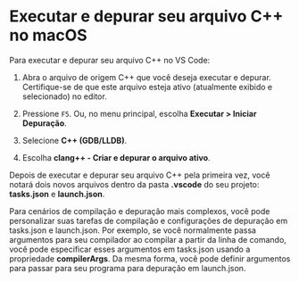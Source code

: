 <h1 data-loc-id="walkthrough.mac.title.run.and.debug.your.file">Executar e depurar seu arquivo C++ no macOS</h1>
<p data-loc-id="walkthrough.mac.run.and.debug.your.file">Para executar e depurar seu arquivo C++ no VS Code:</p>
<ol>
<li><p data-loc-id="walkthrough.mac.instructions1">Abra o arquivo de origem C++ que você deseja executar e depurar. Certifique-se de que este arquivo esteja ativo (atualmente exibido e selecionado) no editor.</p>
</li>
<li><p data-loc-id="walkthrough.mac.press.f5">Pressione <code>F5</code>. Ou, no menu principal, escolha <strong><span data-loc-id="walkthrough.mac.run" data-loc-hint="Refers to Run command on main menu">Executar</span> &gt; <span data-loc-id="walkthrough.mac.start.debugging" data-loc-hint="Refers to Start Debugging command under Run menu on main menu">Iniciar Depuração</span></strong>.</p>
</li>
<li><p data-loc-id="walkthrough.mac.select.compiler">Selecione <strong>C++ (GDB/LLDB)</strong>.</p>
</li>
<li><p data-loc-id="walkthrough.mac.choose.build.active.file">Escolha <strong>clang++ - <span data-loc-id="walkthrough.mac.build.and.debug.active.file" data-loc-hint="Should be the same as translation for build.and.debug.active.file in extension.ts">Criar e depurar o arquivo ativo</span></strong>.</p>
</li>
</ol>
<p data-loc-id="walkthrough.mac.after.running">Depois de executar e depurar seu arquivo C++ pela primeira vez, você notará dois novos arquivos dentro da pasta <strong>.vscode</strong> do seu projeto: <strong>tasks.json</strong> e <strong>launch.json</strong>.</p>

<p data-loc-id="walkthrough.mac.for.more.complex">Para cenários de compilação e depuração mais complexos, você pode personalizar suas tarefas de compilação e configurações de depuração em <span>tasks.json</span> e <span>launch.json</span>. Por exemplo, se você normalmente passa argumentos para seu compilador ao compilar a partir da linha de comando, você pode especificar esses argumentos em <span>tasks.json</span> usando a propriedade <strong>compilerArgs</strong>. Da mesma forma, você pode definir argumentos para passar para seu programa para depuração em <span>launch.json</span>.</p>

